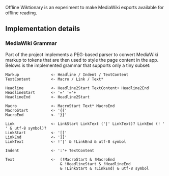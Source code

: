 Offline Wiktionary is an experiment to make MediaWiki exports available for offline reading.

## Implementation details

### MediaWiki Grammar

Part of the project implements a PEG-based parser to convert MediaWiki markup to tokens that are then used to style the
page content in the app. Belows is the implemented grammar that supports only a tiny subset:

```text
Markup              <- Headline / Indent / TextContent
TextContent         <- Macro / Link / Text*

Headline            <- Headline2Start TextContent+ Headline2End
HeadlineStart       <- '=' '='+
HeadlineEnd         <- Headline2Start

Macro               <- MacroStart Text* MacroEnd
MacroStart          <- '{{'
MacroEnd            <- '}}'

Link                <- LinkStart LinkText ('|' LinkText)? LinkEnd (! ' ' & utf-8 symbol)?
LinkStart           <- '[['
LinkEnd             <- ']]'
LinkText            <- !'|' & !LinkEnd & utf-8 symbol

Indent              <- ':'+ TextContent

Text                <-  (!MacroStart & !MacroEnd 
                        & !HeadlineStart & !HeadlineEnd 
                        & !LinkStart & !LinkEnd) & utf-8 symbol
```